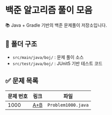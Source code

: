 
# 백준 알고리즘 풀이 모음

📚 Java + Gradle 기반의 백준 문제풀이 저장소입니다.

## 📁 폴더 구조
- `src/main/java/boj/` : 문제 풀이 소스
- `src/test/java/boj/` : JUnit5 기반 테스트 코드

## ✅ 문제 목록

| 문제 번호 | 링크 | 파일 |
|-----------|------|------|
| 1000 | [A+B](https://www.acmicpc.net/problem/1000) | `Problem1000.java` |

